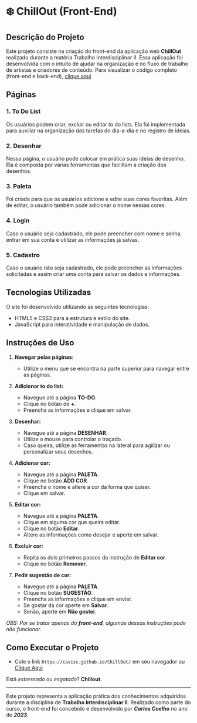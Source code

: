 # ❄️ ChillOut (Front-End)

## Descrição do Projeto

Este projeto consiste na criação do front-end da aplicação web **ChillOut** realizado durante a matéria Trabalho Interdisciplinar II. Essa aplicação foi desenvolvida com o intuito de ajudar na organização e no fluxo de trabalho de artistas e criadores de conteúdo. Para visualizar o código completo (front-end e back-end), [clique aqui](https://github.com/FernandoWagner/Chillout-VM)

## Páginas

### 1. To Do List

Os usuários podem criar, excluir ou editar to do lists. Ela foi implementada para auxiliar na organização das tarefas do dia-a-dia e no registro de ideias. 

### 2. Desenhar

Nessa página, o usuário pode colocar em prática suas ideias de desenho. Ela é composta por várias ferramentas que facilitam a criação dos desenhos.

### 3. Paleta

Foi criada para que os usuários adicione e edite suas cores favoritas. Além de editar, o usuário também pode adicionar o nome nessas cores.

### 4. Login

Caso o usuário seja cadastrado, ele pode preencher com nome e senha, entrar em sua conta e utilizar as informações já salvas.

### 5. Cadastro

Caso o usuário não seja cadastrado, ele pode preencher as informações solicitadas e assim criar uma conta para salvar os dados e informações.

## Tecnologias Utilizadas

O site foi desenvolvido utilizando as seguintes tecnologias:

- HTML5 e CSS3 para a estrutura e estilo do site.
- JavaScript para interatividade e manipulação de dados.

## Instruções de Uso

1. **Navegar pelas páginas:**
   - Utilize o menu que se encontra na parte superior para navegar entre as páginas.

2. **Adicionar to do list:**
   - Navegue até a página **TO-DO**.
   - Clique no botão de ***+***.
   - Preencha as informações e clique em salvar.

3. **Desenhar:**
   - Navegue até a página **DESENHAR**.
   - Utilize o mouse para controlar o traçado.
   - Caso queira, utilize as ferramentas na lateral para agilizar ou personalizar seus desenhos.

4. **Adicionar cor:**
   - Navegue até a página **PALETA**.
   - Clique no botão **ADD COR**.
   - Preencha o nome e altere a cor da forma que quiser.
   - Clique em salvar.

5. **Editar cor:**
   - Navegue até a página **PALETA**.
   - Clique em alguma cor que queira editar.
   - Clique no botão **Editar**.
   - Altere as informações como desejar e aperte em salvar.
  
6. **Excluir cor:**
   - Repita os dois primeiros passos da instrução de **Editar cor**.
   - Clique no botão **Remover**.

7. **Pedir sugestão de cor:**
   - Navegue até a página **PALETA**.
   - Clique no botão **SUGESTÃO**.
   - Preencha as informações e clique em enviar.
   - Se gostar da cor aperte em **Salvar**.
   - Senão, aperte em **Não gostei**.

*OBS: Por se tratar apenas do **front-end**, algumas dessas instruções pode não funcionar.*

## Como Executar o Projeto

- Cole o link `https://cavisc.github.io/ChillOut/` em seu navegador ou [Clique Aqui](https://cavisc.github.io/ChillOut/)

Está *estressado* ou *esgotado*? **Chillout**.

--- 

Este projeto representa a aplicação prática dos conhecimentos adquiridos durante a disciplina de **Trabalho Interdisciplinar II**. Realizado como parte do curso, o front-end foi concebido e desenvolvido por ***Carlos Coelho*** no ano de ***2023***.
